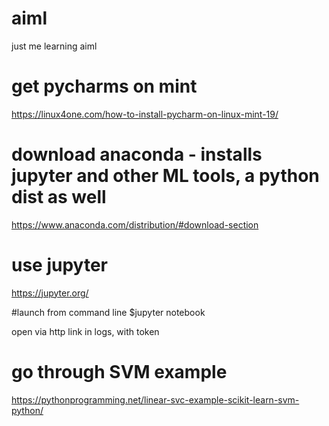 # aiml
just me learning aiml

# get pycharms on mint
https://linux4one.com/how-to-install-pycharm-on-linux-mint-19/

# download anaconda - installs jupyter and other ML tools, a python dist as well
https://www.anaconda.com/distribution/#download-section

# use jupyter
https://jupyter.org/

#launch from command line
$jupyter notebook

open via http link in logs, with token

# go through SVM example
https://pythonprogramming.net/linear-svc-example-scikit-learn-svm-python/
